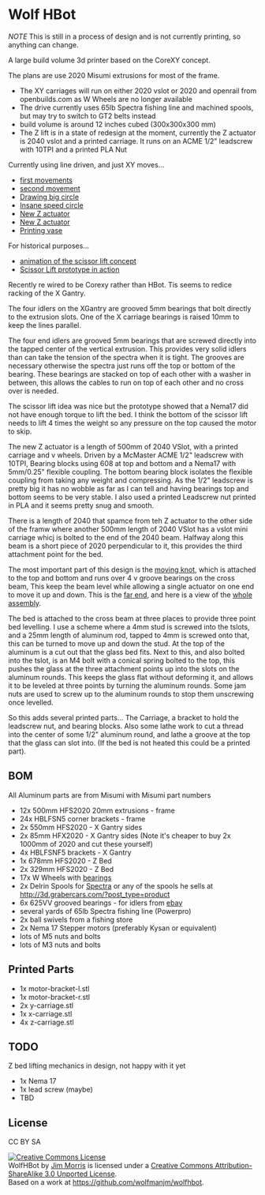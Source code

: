 Wolf HBot
============

_NOTE_ This is still in a process of design and is not currently printing, so anything can change.

A large build volume 3d printer based on the CoreXY concept.

The plans are use 2020 Misumi extrusions for most of the frame.

* The XY carriages will run on either 2020 vslot or 2020 and openrail from openbuilds.com as W Wheels are no longer available
* The drive currently uses 65lb Spectra fishing line and machined spools, but may try to switch to GT2 belts instead
* build volume is around 12 inches cubed (300x300x300 mm)
* The Z lift is in a state of redesign at the moment, currently the Z actuator is 2040 vslot
  and a printed carriage. It runs on an ACME 1/2" leadscrew with 10TPI and a printed PLA Nut

Currently using line driven, and just XY moves...

* [first movements](http://youtu.be/cA50g_V9wbQ)
* [second movement](http://youtu.be/p5AFRTE33c4)
* [Drawing big circle](http://youtu.be/9L7iuisqjXY)
* [Insane speed circle](http://youtu.be/wYBltiACMb0)
* [New Z actuator](http://flic.kr/p/gcBkjw)
* [New Z actuator](http://flic.kr/p/gcBGvX)
* [Printing vase](http://youtu.be/nGm1CWDJkY0)

For historical purposes...

* [animation of the scissor lift concept](http://blog.wolfman.com/files/scissor-lift.gif)
* [Scissor Lift prototype in action](http://youtu.be/5y0PBw3Y6yg)

Recently re wired to be Corexy rather than HBot. Tis seems to redice
racking of the X Gantry.

The four idlers on the XGantry are grooved 5mm bearings that bolt
directly to the extrusion slots. One of the X carriage bearings is
raised 10mm to keep the lines parallel.

The four end idlers are grooved 5mm bearings that are screwed directly
into the tapped center of the vertical extrusion. This provides very
solid idlers than can take the tension of the spectra when it is
tight.  The grooves are necessary otherwise the spectra just runs off
the top or bottom of the bearing.
These bearings are stacked on top of each other with a
washer in between, this allows the cables to run on top of each other
and no cross over is needed.


The scissor lift idea was nice but the prototype showed that a Nema17
did not have enough torque to lift the bed.  I think the bottom of the
scissor lift needs to lift 4 times the weight so any pressure on the
top caused the motor to skip.

The new Z actuator is a length of 500mm of 2040 VSlot, with a printed
carriage and v wheels. Driven by a McMaster ACME 1/2" leadscrew with
10TPI, Bearing blocks using 608 at top and bottom and a Nema17 with
5mm/0.25" flexible coupling. The bottom bearing block isolates the
flexible coupling from taking any weight and compressing. As the 1/2"
leadscrew is pretty big it has no wobble as far as I can tell and
having bearings top and bottom seems to be very stable. I also used a
printed Leadscrew nut printed in PLA and it seems pretty snug and
smooth.

There is a length of 2040 that spamce from teh Z actuator to the other
side of the framw where another 500mm length of 2040 VSlot has a vslot
mini carriage whicj is bolted to the end of the 2040 beam. Halfway
along this beam is a short piece of 2020 perpendicular to it, this
provides the third attachment point for the bed.

The most important part of this design is the 
[moving knot](http://cockrum.net/cnc_mechanical.html), which is attached to
the top and bottom and runs over 4 v groove bearings on the cross
beam, This keep the beam level while allowing a single actuator on one
end to move it up and down. This is the [far end](http://flic.kr/p/i67Sim), 
and here is a view of the [whole assembly](http://flic.kr/p/i67Es7).

The bed is attached to the cross beam at three places to provide three
point bed levelling.  I use a scheme where a 4mm stud is screwed into
the tslots, and a 25mm length of aluminum rod, tapped to 4mm is
screwed onto that, this can be turned to move up and down the stud. At
the top of the aluminum is a cut out that the glass bed fits. Next to
this, and also bolted into the tslot, is an M4 bolt with a conical
spring bolted to the top, this pushes the glass at the three
attachment points up into the slots on the aluminum rounds. This keeps
the glass flat without deforming it, and allows it to be leveled at
three points by turning the aluminum rounds. Some jam nuts are used
to screw up to the aluminum rounds to stop them unscrewing once
levelled.

So this adds several printed parts... The Carriage, a bracket to hold
the leadscrew nut, and bearing blocks. Also some lathe work to cut a
thread into the center of some 1/2" aluminum round, and lathe a groove
at the top that the glass can slot into. (If the bed is not heated
this could be a printed part).

BOM
---
All Aluminum parts are from Misumi with Misumi part numbers

* 12x 500mm HFS2020 20mm extrusions - frame
* 24x HBLFSN5 corner brackets - frame
* 2x  550mm HFS2020 - X Gantry sides
* 2x  85mm HFX2020 - X Gantry sides (Note it's cheaper to buy 2x 1000mm of 2020 and cut these yourself)
* 4x  HBLFSNF5 brackets - X Gantry
* 1x  678mm HFS2020 - Z Bed
* 2x  329mm HFS2020 - Z Bed
* 17x W Wheels with [bearings](http://3d.grabercars.com/?product=universal-w-delrin-roller-with-bearing)
* 2x  Delrin Spools for [Spectra](http://3d.grabercars.com/?product=filament-drive-reel-grooved-delrin-18mm-o-d-for-kossel) or any of the spools he sells at http://3d.grabercars.com/?post_type=product
* 6x  625VV grooved bearings - for idlers from [ebay](http://www.ebay.com/itm/10-5-16-5mm-625VV-5mm-V-Groove-Guide-Pulley-Sealed-Rail-Ball-Bearing-5-16-5-/170998886188?pt=BI_Heavy_Equipment_Parts&hash=item27d053ef2c)
* several yards of 65lb Spectra fishing line (Powerpro)
* 2x ball swivels from a fishing store
* 2x Nema 17 Stepper motors (preferably Kysan or equivalent)
* lots of M5 nuts and bolts
* lots of M3 nuts and bolts

Printed Parts
-------------
* 1x motor-bracket-l.stl
* 1x motor-bracket-r.stl
* 2x y-carriage.stl
* 1x x-carriage.stl
* 4x z-carriage.stl


TODO
----
Z bed lifting mechanics in design, not happy with it yet

* 1x Nema 17
* 1x lead screw (maybe)
* TBD

License
-------

CC BY SA

<a rel="license" href="http://creativecommons.org/licenses/by-sa/3.0/deed.en_US"><img alt="Creative Commons License" style="border-width:0" src="http://i.creativecommons.org/l/by-sa/3.0/88x31.png" /></a><br /><span xmlns:dct="http://purl.org/dc/terms/" property="dct:title">WolfHBot</span> by <a xmlns:cc="http://creativecommons.org/ns#" href="http://wolfmanjm.github.com/wolfhbot" property="cc:attributionName" rel="cc:attributionURL">Jim Morris</a> is licensed under a <a rel="license" href="http://creativecommons.org/licenses/by-sa/3.0/deed.en_US">Creative Commons Attribution-ShareAlike 3.0 Unported License</a>.<br />Based on a work at <a xmlns:dct="http://purl.org/dc/terms/" href="https://github.com/wolfmanjm/wolfhbot" rel="dct:source">https://github.com/wolfmanjm/wolfhbot</a>.
